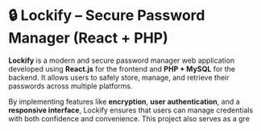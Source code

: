 # 🔒 Lockify – Secure Password Manager (React + PHP)

**Lockify** is a modern and secure password manager web application developed using **React.js** for the frontend and **PHP + MySQL** for the backend. It allows users to safely store, manage, and retrieve their passwords across multiple platforms.

By implementing features like **encryption**, **user authentication**, and a **responsive interface**, Lockify ensures that users can manage credentials with both confidence and convenience. This project also serves as a gre

